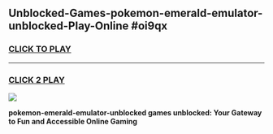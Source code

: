
## Unblocked-Games-pokemon-emerald-emulator-unblocked-Play-Online #oi9qx
<h3>
<a href="https://news.freeplayer.one?title=pokemon-emerald-emulator-unblocked&ref=3">CLICK TO PLAY</a></h3>
<hr>

<h3>
<a href="https://news.freeplayer.one?title=pokemon-emerald-emulator-unblocked&ref=3">CLICK 2 PLAY</a>
  
</h3>

<a href="https://news.freeplayer.one?title=pokemon-emerald-emulator-unblocked&ref=3"><img src="https://clearcache.store/games.png"></a>


**pokemon-emerald-emulator-unblocked games unblocked: Your Gateway to Fun and Accessible Online Gaming**
